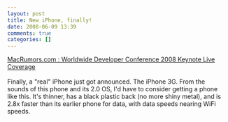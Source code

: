 ```yaml
---
layout: post
title: New iPhone, finally!
date: 2008-06-09 13:39
comments: true
categories: []
---
```

<a href="http://www.macrumorslive.com/">MacRumors.com : Worldwide Developer Conference 2008 Keynote Live Coverage</a><br /><br />Finally, a "real" iPhone just got announced. The iPhone 3G. From the sounds of this phone and its 2.0 OS, I'd have to consider getting a phone like this. It's thinner, has a black plastic back (no more shiny metal), and is 2.8x faster than its earlier phone for data, with data speeds nearing WiFi speeds.<br /><blockquote></blockquote>
